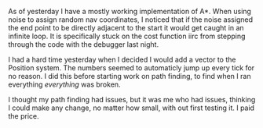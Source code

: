 As of yesterday I have a mostly working implementation of A*. When using noise to assign random nav coordinates, I noticed that if the noise assigned the end point to be directly adjacent to the start it would get caught in an infinite loop. It is specifically stuck on the cost function iirc from stepping through the code with the debugger last night.


I had a hard time yesterday when I decided I would add a vector to the Position system.
The numbers seemed to automaticly jump up every tick for no reason. I did this before starting work on path finding, to find when I ran everything *everything* was broken. 

I thought my path finding had issues, but it was me who had issues, thinking I could make any change, no matter how small, with out first testing it. I paid the price.
